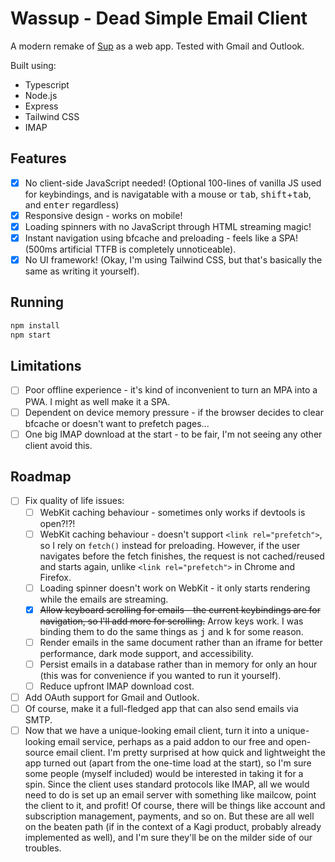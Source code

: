 # Wassup - Dead Simple Email Client

A modern remake of [Sup](https://github.com/sup-heliotrope/sup) as a web app. Tested with Gmail and Outlook.

Built using:

- Typescript
- Node.js
- Express
- Tailwind CSS
- IMAP

## Features

- [x] No client-side JavaScript needed! (Optional 100-lines of vanilla JS used for keybindings, and is navigatable with a mouse or <kbd>tab</kbd>, <kbd>shift</kbd>+<kbd>tab</kbd>, and <kbd>enter</kbd> regardless)
- [x] Responsive design - works on mobile!
- [x] Loading spinners with no JavaScript through HTML streaming magic!
- [x] Instant navigation using bfcache and preloading - feels like a SPA! (500ms artificial TTFB is completely unnoticeable).
- [x] No UI framework! (Okay, I'm using Tailwind CSS, but that's basically the same as writing it yourself).

## Running

```sh
npm install
npm start
```

## Limitations

- [ ] Poor offline experience - it's kind of inconvenient to turn an MPA into a PWA. I might as well make it a SPA.
- [ ] Dependent on device memory pressure - if the browser decides to clear bfcache or doesn't want to prefetch pages...
- [ ] One big IMAP download at the start - to be fair, I'm not seeing any other client avoid this.

## Roadmap

- [ ] Fix quality of life issues:
  - [ ] WebKit caching behaviour - sometimes only works if devtools is open?!?!
  - [ ] WebKit caching behaviour - doesn't support `<link rel="prefetch">`, so I rely on `fetch()` instead for preloading. However, if the user navigates before the fetch finishes, the request is not cached/reused and starts again, unlike `<link rel="prefetch">` in Chrome and Firefox.
  - [ ] Loading spinner doesn't work on WebKit - it only starts rendering while the emails are streaming.
  - [x] ~~Allow keyboard scrolling for emails - the current keybindings are for navigation, so I'll add more for scrolling.~~ Arrow keys work. I was binding them to do the same things as <kbd>j</kbd> and <kbd>k</kbd> for some reason.
  - [ ] Render emails in the same document rather than an iframe for better performance, dark mode support, and accessibility.
  - [ ] Persist emails in a database rather than in memory for only an hour (this was for convenience if you wanted to run it yourself).
  - [ ] Reduce upfront IMAP download cost.
- [ ] Add OAuth support for Gmail and Outlook.
- [ ] Of course, make it a full-fledged app that can also send emails via SMTP.
- [ ] Now that we have a unique-looking email client, turn it into a unique-looking email service, perhaps as a paid addon to our free and open-source email client. I'm pretty surprised at how quick and lightweight the app turned out (apart from the one-time load at the start), so I'm sure some people (myself included) would be interested in taking it for a spin. Since the client uses standard protocols like IMAP, all we would need to do is set up an email server with something like mailcow, point the client to it, and profit! Of course, there will be things like account and subscription management, payments, and so on. But these are all well on the beaten path (if in the context of a Kagi product, probably already implemented as well), and I'm sure they'll be on the milder side of our troubles.
